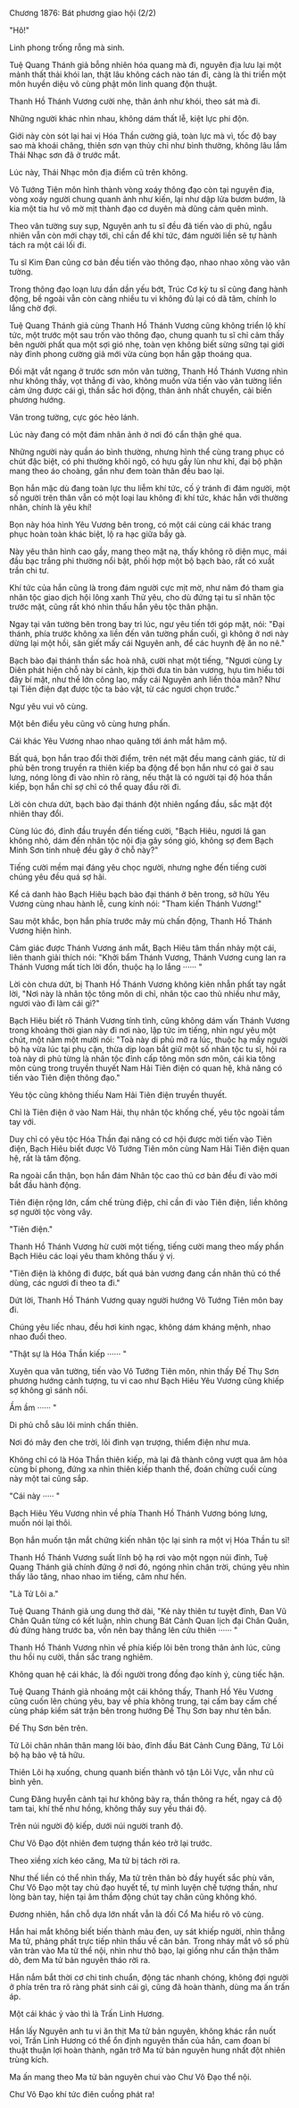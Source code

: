 




Chương 1876: Bát phương giao hội (2/2)


"Hô!"

Linh phong trống rỗng mà sinh.

Tuệ Quang Thánh giả bỗng nhiên hóa quang mà đi, nguyên địa lưu lại một mảnh thất thải khói lan, thật lâu không cách nào tán đi, càng là thi triển một môn huyền diệu vô cùng phật môn linh quang độn thuật.

Thanh Hồ Thánh Vương cười nhẹ, thân ảnh như khói, theo sát mà đi.

Những người khác nhìn nhau, không dám thất lễ, kiệt lực phi độn.

Giới này còn sót lại hai vị Hóa Thần cường giả, toàn lực mà vì, tốc độ bay sao mà khoái chăng, thiên sơn vạn thủy chỉ như bình thường, không lâu lắm Thái Nhạc sơn đã ở trước mắt.

Lúc này, Thái Nhạc môn địa điểm cũ trên không.

Vô Tướng Tiên môn hình thành vòng xoáy thông đạo còn tại nguyên địa, vòng xoáy người chung quanh ảnh như kiến, lại như dập lửa bươm bướm, là kia một tia hư vô mờ mịt thành đạo cơ duyên mà dũng cảm quên mình.

Theo vân tường suy sụp, Nguyên anh tu sĩ đều đã tiến vào di phủ, ngẫu nhiên vẫn còn mới chạy tới, chỉ cần để khí tức, đám người liền sẽ tự hành tách ra một cái lối đi.

Tu sĩ Kim Đan cũng cơ bản đều tiến vào thông đạo, nhao nhao xông vào vân tường.

Trong thông đạo loạn lưu dần dần yếu bớt, Trúc Cơ kỳ tu sĩ cũng đang hành động, bề ngoài vẫn còn càng nhiều tu vi không đủ lại có dã tâm, chính lo lắng chờ đợi.

Tuệ Quang Thánh giả cùng Thanh Hồ Thánh Vương cũng không triển lộ khí tức, một trước một sau trốn vào thông đạo, chung quanh tu sĩ chỉ cảm thấy bên người phất qua một sợi gió nhẹ, toàn vẹn không biết sừng sững tại giới này đỉnh phong cường giả mới vừa cùng bọn hắn gặp thoáng qua.

Đối mặt vắt ngang ở trước sơn môn vân tường, Thanh Hồ Thánh Vương nhìn như không thấy, vọt thẳng đi vào, không muốn vừa tiến vào vân tường liền cảm ứng được cái gì, thần sắc hơi động, thân ảnh nhất chuyển, cải biến phương hướng.

Vân trong tường, cực góc hẻo lánh.

Lúc này đang có một đám nhân ảnh ở nơi đó cẩn thận ghé qua.

Những người này quần áo bình thường, nhưng hình thể cùng trang phục có chút đặc biệt, có phi thường khôi ngô, có hựu gầy lùn như khỉ, đại bộ phận mang theo áo choàng, gần như đem toàn thân đều bao lại.

Bọn hắn mặc dù đang toàn lực thu liễm khí tức, cố ý tránh đi đám người, một số người trên thân vẫn có một loại lau không đi khí tức, khác hẳn với thường nhân, chính là yêu khí!

Bọn này hóa hình Yêu Vương bên trong, có một cái cùng cái khác trang phục hoàn toàn khác biệt, lộ ra hạc giữa bầy gà.

Này yêu thân hình cao gầy, mang theo mặt nạ, thấy không rõ diện mục, mái đầu bạc trắng phi thường nổi bật, phối hợp một bộ bạch bào, rất có xuất trần chi tư.

Khí tức của hắn cũng là trong đám người cực mịt mờ, như năm đó tham gia nhân tộc giao dịch hội lông xanh Thử yêu, cho dù đứng tại tu sĩ nhân tộc trước mặt, cũng rất khó nhìn thấu hắn yêu tộc thân phận.

Ngay tại vân tường bên trong bay trì lúc, ngư yêu tiến tới góp mặt, nói: "Đại thánh, phía trước không xa liền đến vân tường phần cuối, gì không ở nơi này dừng lại một hồi, săn giết mấy cái Nguyên anh, để các huynh đệ ăn no nê."

Bạch bào đại thánh thần sắc hoà nhã, cười nhạt một tiếng, "Ngươi cùng Ly Diên phát hiện chỗ này bí cảnh, kịp thời đưa tin bản vương, hựu tìm hiểu tới đây bí mật, như thế lớn công lao, mấy cái Nguyên anh liền thỏa mãn? Như tại Tiên điện đạt được tộc ta bảo vật, từ các ngươi chọn trước."

Ngư yêu vui vô cùng.

Một bên điểu yêu cũng vô cùng hưng phấn.

Cái khác Yêu Vương nhao nhao quăng tới ánh mắt hâm mộ.

Bất quá, bọn hắn trao đổi thời điểm, trên nét mặt đều mang cảnh giác, từ di phủ bên trong truyền ra thiên kiếp ba động để bọn hắn như có gai ở sau lưng, nóng lòng đi vào nhìn rõ ràng, nếu thật là có người tại độ hóa thần kiếp, bọn hắn chỉ sợ chỉ có thể quay đầu rời đi.

Lời còn chưa dứt, bạch bào đại thánh đột nhiên ngẩng đầu, sắc mặt đột nhiên thay đổi.

Cùng lúc đó, đỉnh đầu truyền đến tiếng cười, "Bạch Hiêu, ngươi lá gan không nhỏ, dám đến nhân tộc nội địa gây sóng gió, không sợ đem Bạch Minh Sơn tinh nhuệ đều gãy ở chỗ này?"

Tiếng cười mềm mại đáng yêu chọc người, nhưng nghe đến tiếng cười chúng yêu đều quá sợ hãi.

Kể cả danh hào Bạch Hiêu bạch bào đại thánh ở bên trong, sở hữu Yêu Vương cùng nhau hành lễ, cung kính nói: "Tham kiến Thánh Vương!"

Sau một khắc, bọn hắn phía trước mây mù chấn động, Thanh Hồ Thánh Vương hiện hình.

Cảm giác được Thánh Vương ánh mắt, Bạch Hiêu tâm thần nhảy một cái, liên thanh giải thích nói: "Khởi bẩm Thánh Vương, Thánh Vương cung lan ra Thánh Vương mất tích lời đồn, thuộc hạ lo lắng ······ "

Lời còn chưa dứt, bị Thanh Hồ Thánh Vương không kiên nhẫn phất tay ngắt lời, "Nơi này là nhân tộc tông môn di chỉ, nhân tộc cao thủ nhiều như mây, ngươi vào đi làm cái gì?"

Bạch Hiêu biết rõ Thánh Vương tính tình, cũng không dám vấn Thánh Vương trong khoảng thời gian này đi nơi nào, lập tức im tiếng, nhìn ngư yêu một chút, một năm một mười nói: "Toà này di phủ mở ra lúc, thuộc hạ mấy người bộ hạ vừa lúc tại phụ cận, thừa dịp loạn bắt giữ một số nhân tộc tu sĩ, hỏi ra toà này di phủ từng là nhân tộc đỉnh cấp tông môn sơn môn, cái kia tông môn cùng trong truyền thuyết Nam Hải Tiên điện có quan hệ, khả năng có tiến vào Tiên điện thông đạo."

Yêu tộc cũng không thiếu Nam Hải Tiên điện truyền thuyết.

Chỉ là Tiên điện ở vào Nam Hải, thụ nhân tộc khống chế, yêu tộc ngoài tầm tay với.

Duy chỉ có yêu tộc Hóa Thần đại năng có cơ hội được mời tiến vào Tiên điện, Bạch Hiêu biết được Vô Tướng Tiên môn cùng Nam Hải Tiên điện quan hệ, rất là tâm động.

Ra ngoài cẩn thận, bọn hắn đám Nhân tộc cao thủ cơ bản đều đi vào mới bắt đầu hành động.

Tiên điện rộng lớn, cấm chế trùng điệp, chỉ cần đi vào Tiên điện, liền không sợ người tộc vòng vây.

"Tiên điện."

Thanh Hồ Thánh Vương hừ cười một tiếng, tiếng cười mang theo mấy phần Bạch Hiêu các loại yêu tham không thấu ý vị.

"Tiên điện là không đi được, bất quá bản vương đang cần nhân thủ có thể dùng, các ngươi đi theo ta đi."

Dứt lời, Thanh Hồ Thánh Vương quay người hướng Vô Tướng Tiên môn bay đi.

Chúng yêu liếc nhau, đều hơi kinh ngạc, không dám kháng mệnh, nhao nhao đuổi theo.

"Thật sự là Hóa Thần kiếp ······ "

Xuyên qua vân tường, tiến vào Vô Tướng Tiên môn, nhìn thấy Đế Thụ Sơn phương hướng cảnh tượng, tu vi cao như Bạch Hiêu Yêu Vương cũng khiếp sợ không gì sánh nổi.

Ầm ầm ······ "

Di phủ chỗ sâu lôi minh chấn thiên.

Nơi đó mây đen che trời, lôi đình vạn trượng, thiểm điện như mưa.

Không chỉ có là Hóa Thần thiên kiếp, mà lại đã thành công vượt qua âm hỏa cùng bí phong, đứng xa nhìn thiên kiếp thanh thế, đoán chừng cuối cùng này một tai cũng sắp.

"Cái này ····· "

Bạch Hiêu Yêu Vương nhìn về phía Thanh Hồ Thánh Vương bóng lưng, muốn nói lại thôi.

Bọn hắn muốn tận mắt chứng kiến nhân tộc lại sinh ra một vị Hóa Thần tu sĩ!

Thanh Hồ Thánh Vương suất lĩnh bộ hạ rơi vào một ngọn núi đỉnh, Tuệ Quang Thánh giả chính đứng ở nơi đó, ngóng nhìn chân trời, chúng yêu nhìn thấy lão tăng, nhao nhao im tiếng, câm như hến.

"Là Tử Lôi a."

Tuệ Quang Thánh giả ung dung thở dài, "Kẻ này thiên tư tuyệt đỉnh, Đan Vũ Chân Quân từng có kết luận, nhìn chung Bát Cảnh Quan lịch đại Chân Quân, đủ đứng hàng trước ba, vốn nên bay thẳng lên cửu thiên ······ "

Thanh Hồ Thánh Vương nhìn về phía kiếp lôi bên trong thân ảnh lúc, cũng thu hồi nụ cười, thần sắc trang nghiêm.

Không quan hệ cái khác, là đối người trong đồng đạo kính ý, cùng tiếc hận.

Tuệ Quang Thánh giả nhoáng một cái không thấy, Thanh Hồ Yêu Vương cũng cuốn lên chúng yêu, bay về phía không trung, tại cấm bay cấm chế cùng pháp kiếm sát trận bên trong hướng Đế Thụ Sơn bay như tên bắn.

Đế Thụ Sơn bên trên.

Tử Lôi chân nhân thân mang lôi bào, đỉnh đầu Bát Cảnh Cung Đăng, Tử Lôi bộ hạ bảo vệ tả hữu.

Thiên Lôi hạ xuống, chung quanh biến thành vô tận Lôi Vực, vẫn như cũ bình yên.

Cung Đăng huyễn cảnh tại hư không bày ra, thần thông ra hết, ngay cả độ tam tai, khí thế như hồng, không thấy suy yếu thái độ.

Trên núi người độ kiếp, dưới núi người tranh độ.

Chư Vô Đạo đột nhiên đem tượng thần kéo trở lại trước.

Theo xiềng xích kéo căng, Ma tử bị tách rời ra.

Như thế liền có thể nhìn thấy, Ma tử trên thân bò đầy huyết sắc phù văn, Chư Vô Đạo một tay chủ đạo huyết tế, tự mình luyện chế tượng thần, như lòng bàn tay, hiện tại âm thầm động chút tay chân cũng không khó.

Đương nhiên, hắn chỗ dựa lớn nhất vẫn là đối Cổ Ma hiểu rõ vô cùng.

Hắn hai mắt không biết biến thành màu đen, uy sát khiếp người, nhìn thẳng Ma tử, phảng phất trực tiếp nhìn thấu về căn bản. Trong nháy mắt vô số phù văn tràn vào Ma tử thể nội, nhìn như thô bạo, lại giống như cẩn thận thăm dò, đem Ma tử bản nguyên tháo rời ra.

Hắn nắm bắt thời cơ chi tinh chuẩn, động tác nhanh chóng, không đợi người ở phía trên tra rõ ràng phát sinh cái gì, cũng đã hoàn thành, dùng ma ấn trấn áp.

Một cái khác ỷ vào thì là Trấn Linh Hương.

Hắn lấy Nguyên anh tu vi ăn thịt Ma tử bản nguyên, không khác rắn nuốt voi, Trấn Linh Hương có thể ổn định nguyên thần của hắn, cam đoan bí thuật thuận lợi hoàn thành, ngăn trở Ma tử bản nguyên hung nhất đột nhiên trùng kích.

Ma ấn mang theo Ma tử bản nguyên chui vào Chư Vô Đạo thể nội.

Chư Vô Đạo khí tức điên cuồng phát ra!




